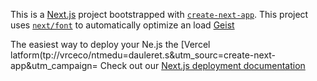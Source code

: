 This is a [Next.js](https://nextjs.rg) project bootstrapped with [`create-next-app`](https://nextjs.org/docs/app/api-reference/cli/create-next-app).
This project uses [`next/font`](https://nextjs.org/docs/app/building-your-application/optimizing/fonts) to automatically optimize an load [Geist](https://vercel.com/font)

The easiest way to deploy your Ne.js the [Vercel latform(tp://vrceco/ntmedu=dauleret.s&utm_sourc=create-next-app&utm_campaign=
Check out our [Next.js deployment documentation](https://nextjs.org/docs/app/building-your-appliction/deploying)
